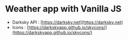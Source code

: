 # Weather app with Vanilla JS

- Darksky API :  [https://darksky.net](https://darksky.net)
- Icons : [https://darkskyapp.github.io/skycons/](https://darkskyapp.github.io/skycons/)
